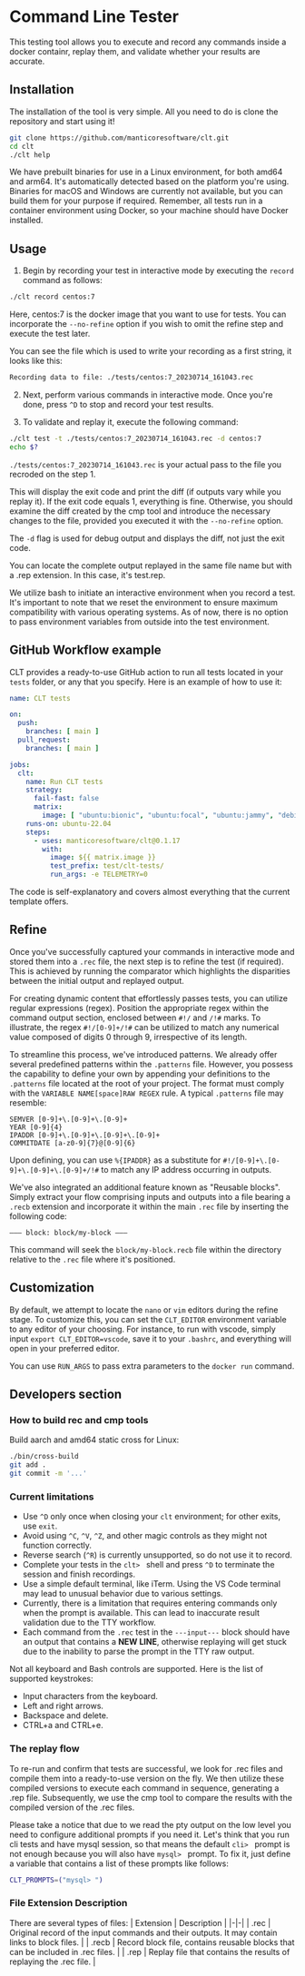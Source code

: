 # Command Line Tester

This testing tool allows you to execute and record any commands inside a docker containr, replay them, and validate whether your results are accurate.

## Installation

The installation of the tool is very simple. All you need to do is clone the repository and start using it!

```bash
git clone https://github.com/manticoresoftware/clt.git
cd clt
./clt help
```

We have prebuilt binaries for use in a Linux environment, for both amd64 and arm64. It's automatically detected based on the platform you're using. Binaries for macOS and Windows are currently not available, but you can build them for your purpose if required. Remember, all tests run in a container environment using Docker, so your machine should have Docker installed.

## Usage

1. Begin by recording your test in interactive mode by executing the `record` command as follows:

  ```bash
  ./clt record centos:7
  ```

  Here, centos:7 is the docker image that you want to use for tests. You can incorporate the `--no-refine` option if you wish to omit the refine step and execute the test later.

  You can see the file which is used to write your recording as a first string, it looks like this:

  ```bash
  Recording data to file: ./tests/centos:7_20230714_161043.rec
  ```

2. Next, perform various commands in interactive mode. Once you're done, press `^D` to stop and record your test results.

3. To validate and replay it, execute the following command:

  ```bash
  ./clt test -t ./tests/centos:7_20230714_161043.rec -d centos:7
  echo $?
  ```

  `./tests/centos:7_20230714_161043.rec` is your actual pass to the file you recroded on the step 1.

  This will display the exit code and print the diff (if outputs vary while you replay it). If the exit code equals 1, everything is fine. Otherwise, you should examine the diff created by the cmp tool and introduce the necessary changes to the file, provided you executed it with the `--no-refine` option.

  The `-d` flag is used for debug output and displays the diff, not just the exit code.

  You can locate the complete output replayed in the same file name but with a .rep extension. In this case, it's test.rep.

We utilize bash to initiate an interactive environment when you record a test. It's important to note that we reset the environment to ensure maximum compatibility with various operating systems. As of now, there is no option to pass environment variables from outside into the test environment.

## GitHub Workflow example

CLT provides a ready-to-use GitHub action to run all tests located in your `tests` folder, or any that you specify. Here is an example of how to use it:

```yaml
name: CLT tests

on:
  push:
    branches: [ main ]
  pull_request:
    branches: [ main ]

jobs:
  clt:
    name: Run CLT tests
    strategy:
      fail-fast: false
      matrix:
        image: [ "ubuntu:bionic", "ubuntu:focal", "ubuntu:jammy", "debian:buster", "debian:bullseye", "debian:bookworm" ]
    runs-on: ubuntu-22.04
    steps:
      - uses: manticoresoftware/clt@0.1.17
        with:
          image: ${{ matrix.image }}
          test_prefix: test/clt-tests/
          run_args: -e TELEMETRY=0
```

The code is self-explanatory and covers almost everything that the current template offers.

## Refine

Once you've successfully captured your commands in interactive mode and stored them into a `.rec` file, the next step is to refine the test (if required). This is achieved by running the comparator which highlights the disparities between the initial output and replayed output.

For creating dynamic content that effortlessly passes tests, you can utilize regular expressions (regex). Position the appropriate regex within the command output section, enclosed between `#!/` and `/!#` marks. To illustrate, the regex `#!/[0-9]+/!#` can be utilized to match any numerical value composed of digits 0 through 9, irrespective of its length.

To streamline this process, we've introduced patterns. We already offer several predefined patterns within the `.patterns` file. However, you possess the capability to define your own by appending your definitions to the `.patterns` file located at the root of your project. The format must comply with the `VARIABLE NAME[space]RAW REGEX` rule. A typical `.patterns` file may resemble:

```text
SEMVER [0-9]+\.[0-9]+\.[0-9]+
YEAR [0-9]{4}
IPADDR [0-9]+\.[0-9]+\.[0-9]+\.[0-9]+
COMMITDATE [a-z0-9]{7}@[0-9]{6}
```

Upon defining, you can use `%{IPADDR}` as a substitute for `#!/[0-9]+\.[0-9]+\.[0-9]+\.[0-9]+/!#` to match any IP address occurring in outputs.

We've also integrated an additional feature known as "Reusable blocks". Simply extract your flow comprising inputs and outputs into a file bearing a `.recb` extension and incorporate it within the main `.rec` file by inserting the following code:

```text
––– block: block/my-block –––
```

This command will seek the `block/my-block.recb` file within the directory relative to the `.rec` file where it's positioned.

## Customization

By default, we attempt to locate the `nano` or `vim` editors during the refine stage. To customize this, you can set the `CLT_EDITOR` environment variable to any editor of your choosing. For instance, to run with vscode, simply input `export CLT_EDITOR=vscode`, save it to your `.bashrc`, and everything will open in your preferred editor.

You can use `RUN_ARGS` to pass extra parameters to the `docker run` command.

## Developers section

### How to build rec and cmp tools

Build aarch and amd64 static cross for Linux:

```bash
./bin/cross-build
git add .
git commit -m '...'
```

### Current limitations

- Use `^D` only once when closing your `clt` environment; for other exits, use `exit`.
- Avoid using `^C`, `^V`, `^Z`, and other magic controls as they might not function correctly.
- Reverse search (`^R`) is currently unsupported, so do not use it to record.
- Complete your tests in the `clt> ` shell and press `^D` to terminate the session and finish recordings.
- Use a simple default terminal, like iTerm. Using the VS Code terminal may lead to unusual behavior due to various settings.
- Currently, there is a limitation that requires entering commands only when the prompt is available. This can lead to inaccurate result validation due to the TTY workflow.
- Each command from the `.rec` test in the `---input---` block should have an output that contains a **NEW LINE**, otherwise replaying will get stuck due to the inability to parse the prompt in the TTY raw output.


Not all keyboard and Bash controls are supported. Here is the list of supported keystrokes:

- Input characters from the keyboard.
- Left and right arrows.
- Backspace and delete.
- CTRL+a and CTRL+e.

### The replay flow

To re-run and confirm that tests are successful, we look for .rec files and compile them into a ready-to-use version on the fly. We then utilize these compiled versions to execute each command in sequence, generating a .rep file. Subsequently, we use the cmp tool to compare the results with the compiled version of the .rec files.

Please take a notice that due to we read the pty output on the low level you need to configure additional prompts if
you need it. Let's think that you run cli tests and have mysql session, so that means the default `cli> ` prompt is not enough
because you will also have `mysql> ` prompt. To fix it, just define a variable that contains a list of these prompts like
follows:

```bash
CLT_PROMPTS=("mysql> ")
```
### File Extension Description

There are several types of files:
| Extension | Description |
|-|-|
| .rec | Original record of the input commands and their outputs. It may contain links to block files. |
| .recb | Record block file, contains reusable blocks that can be included in .rec files. |
| .rep | Replay file that contains the results of replaying the .rec file. |

